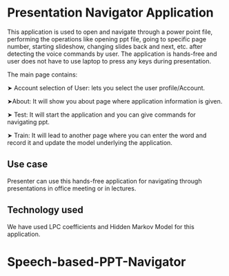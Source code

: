 
# Presentation Navigator Application
This application is used to open and navigate through a power point file, performing the operations like opening ppt file, going to specific page number, starting slideshow, changing slides back and next, etc. after detecting the voice commands by user. The application is hands-free and user does not have to use laptop to press any keys during presentation. 

The main page contains: 

➤ Account selection of User: lets you select the user profile/Account. 

➤About: It will show you about page where application information is given. 

➤ Test: It will start the application and you can give commands for navigating ppt. 

➤ Train: It will lead to another page where you can enter the word and record it and update the model underlying the application. 


## Use case
Presenter can use this hands-free application for navigating through presentations in office meeting or in lectures. 
## Technology used
We have used LPC coefficients and Hidden Markov Model for this application. 


# Speech-based-PPT-Navigator
